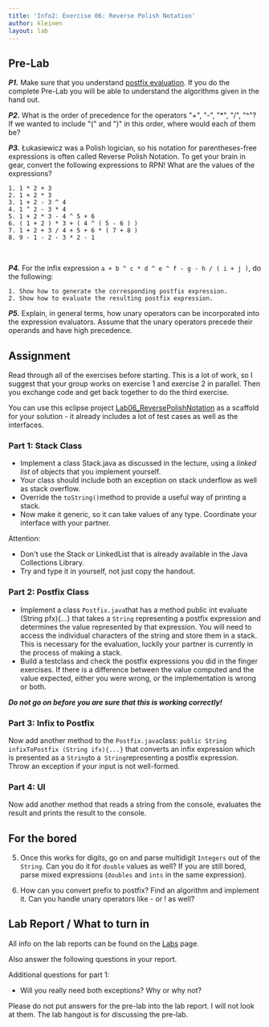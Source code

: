 ```yaml
---
title: 'Info2: Exercise 06: Reverse Polish Notation'
author: kleinen
layout: lab
---
```

## Pre-Lab

***P1.*** Make sure that you understand [postfix evaluation](../lab-06-handout). If you do the complete Pre-Lab you will be able to understand the algorithms given in the hand out.

***P2.*** What is the order of precedence for the operators "+", "-", "\*", "/", "^"? If we wanted to include "(" and ")" in this order, where would each of them be? 

***P3.*** &#321;ukasiewicz was a Polish logician, so his notation for parentheses-free expressions is often called Reverse Polish Notation. To get your brain in gear, convert the following expressions to RPN! What are the values of the expressions?

    1. 1 * 2 + 3
    2. 1 + 2 * 3
    3. 1 + 2 - 3 ^ 4
    4. 1 ^ 2 - 3 * 4
    5. 1 + 2 * 3 - 4 ^ 5 + 6
    6. ( 1 + 2 ) * 3 + ( 4 ^ ( 5 - 6 ) )
    7. 1 + 2 + 3 / 4 + 5 + 6 * ( 7 + 8 )
    8. 9 - 1 - 2 - 3 * 2 - 1
  

***P4.*** For the infix expression `a + b ^ c * d ^ e ^ f - g - h / ( i + j )`, do the following:

    1. Show how to generate the corresponding postfix expression.
    2. Show how to evaluate the resulting postfix expression.
  
***P5.*** Explain, in general terms, how unary operators can be incorporated into the expression evaluators. Assume that the unary operators precede their operands and have high precedence.

## Assignment
Read through all of the exercises before starting. This is a lot of work, so I suggest that your group works on exercise 1 and exercise 2 in parallel. Then you exchange code and get back together to do the third exercise.

You can use this eclipse project [Lab06_ReversePolishNotation](https://github.com/htw-imi-info2/Lab06_ReversePolishNotation) as a scaffold for your solution - it already includes a lot of test cases as well as the interfaces.

### Part 1: Stack Class
  - Implement a class Stack.java as discussed in the lecture, using a *linked list* of objects that you implement yourself.
  - Your class should include both an exception on stack underflow as well as stack overflow.
  - Override the ```toString()```method to provide a useful way of printing a stack.
  - Now make it generic, so it can take values of any type. Coordinate your interface with your partner.
  
  Attention: 
  - Don't use the Stack or LinkedList that is already available in the Java Collections Library. 
  - Try and type it in yourself, not just copy the handout. 

### Part 2: Postfix Class
  - Implement a class ```Postfix.java```that has a method public int evaluate (String pfx){...}
  that takes a `String` representing a postfix expression and determines the value represented by that expression. 
  You will need to access the individual characters of the string and store them in a stack. 
  This is necessary for the evaluation, luckily your partner is currently in the process of making a stack. 
  - Build a testclass and check the postfix expressions you did in the finger exercises. If there is a difference between the value computed and the value expected, either you were wrong, or the implementation is wrong or both. 

***Do not go on before you are sure that this is working correctly!***

### Part 3: Infix to Postfix
Now add another method to the ```Postfix.java```class: ```public String infixToPostfix (String ifx){...}``` that converts an infix expression which is presented as a ```String```to a``` String```representing a postfix expression. Throw an exception if your input is not well-formed.

### Part 4: UI
Now add another method that reads a string from the console, evaluates the result and prints the result to the console.

## For the bored
  5. Once this works for digits, go on and parse multidigit ```Integers``` out of the ```String```. Can you do it for ```double```  values as well? If you are still bored, parse mixed expressions (```doubles```  and ```ints```  in the same expression).

  6. How can you convert prefix to postfix? Find an algorithm and implement it. Can you handle unary operators like - or ! as well?

## Lab Report / What to turn in
All info on the lab reports can be found on the [Labs](https://bkleinen.github.io/classes/ss2020/info2/labs/) page.

Also answer the following questions in your report.

Additional questions for part 1:
- Will you really need both exceptions? Why or why not?

Please do not put answers for the pre-lab into the lab report. I will not look at them. The lab hangout is for discussing the pre-lab.
